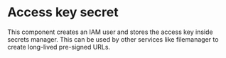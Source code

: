 # Access key secret

This component creates an IAM user and stores the access key inside secrets manager. This can be used by other services
like filemanager to create long-lived pre-signed URLs.
